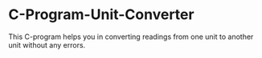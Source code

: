 # C-Program-Unit-Converter

This C-program helps you in converting readings from one unit to another unit without any errors.
